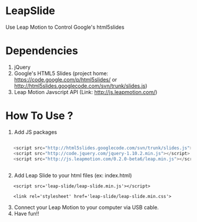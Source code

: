 LeapSlide
=========

Use Leap Motion to Control Google's html5slides

Dependencies
===============================

1. jQuery
2. Google's HTML5 Slides
   (project home: https://code.google.com/p/html5slides/ or http://html5slides.googlecode.com/svn/trunk/slides.js)
3. Leap Motion Javscript API
   (Link: http://js.leapmotion.com/)
   
   
How To Use ?
============

1. Add JS packages
```JavaScript

   <script src="http://html5slides.googlecode.com/svn/trunk/slides.js"></script>
   <script src="http://code.jquery.com/jquery-1.10.2.min.js"></script>
   <script src="http://js.leapmotion.com/0.2.0-beta6/leap.min.js"></script>
   
```
2. Add Leap Slide to your html files (ex: index.html)
```
   <script src='leap-slide/leap-slide.min.js'></script> 
   
   <link rel='stylesheet' href='leap-slide/leap-slide.min.css'> 
```
3. Connect your Leap Motion to your computer via USB cable.
4. Have fun!!
